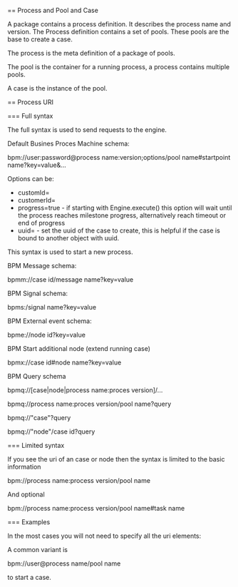 == Process and Pool and Case

A package contains a process definition. It describes the process name and version.
The Process definition contains a set of pools. These pools are the base to create
a case.

The process is the meta definition of a package of pools.

The pool is the container for a running process, a process contains multiple pools.

A case is the instance of the pool.

== Process URI

=== Full syntax

The full syntax is used to send requests to the engine.

Default Busines Proces Machine schema:

bpm://user:password@process name:version;options/pool name#startpoint name?key=value&...

Options can be:
* customId=
* customerId=
* progress=true - if starting with Engine.execute() this option will wait until the process reaches milestone progress, alternatively reach timeout or end of progress
* uuid= - set the uuid of the case to create, this is helpful if the case is bound to another object with uuid.

This syntax is used to start a new process.

BPM Message schema:

bpmm://case id/message name?key=value

BPM Signal schema:

bpms:/signal name?key=value

BPM External event schema:

bpme://node id?key=value

BPM Start additional node (extend running case)

bpmx://case id#node name?key=value

BPM Query schema

bpmq://[case|node|process name:proces version]/...

bpmq://process name:proces version/pool name?query

bpmq://"case"?query

bpmq://"node"/case id?query

=== Limited syntax

If you see the uri of an case or node then the syntax is limited to the basic information

bpm://process name:process version/pool name

And optional 

bpm://process name:process version/pool name#task name

=== Examples

In the most cases you will not need to specify all the uri elements:

A common variant is

bpm://user@process name/pool name

to start a case.
